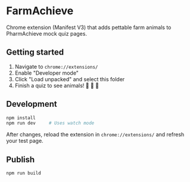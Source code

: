 # FarmAchieve

Chrome extension (Manifest V3) that adds pettable farm animals to PharmAchieve mock quiz pages.

## Getting started

1. Navigate to `chrome://extensions/`
2. Enable "Developer mode"
3. Click "Load unpacked" and select this folder
3. Finish a quiz to see animals! 🐔 🐄 🦆

## Development

```bash
npm install
npm run dev     # Uses watch mode
```

After changes, reload the extension in `chrome://extensions/` and refresh your test page.

## Publish

```bash
npm run build
```
